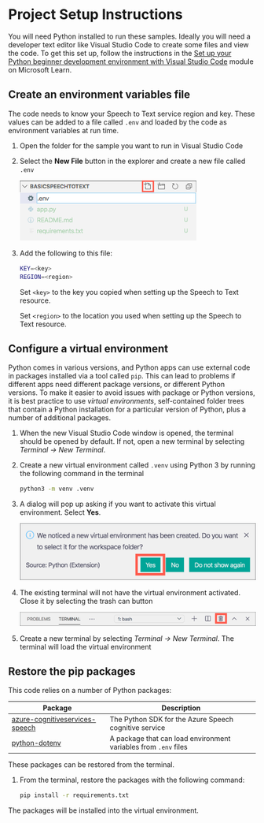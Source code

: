 # Project Setup Instructions

You will need Python installed to run these samples. Ideally you will need a developer text editor like Visual Studio Code to create some files and view the code. To get this set up, follow the instructions in the [Set up your Python beginner development environment with Visual Studio Code](https://docs.microsoft.com/learn/modules/python-install-vscode/?WT.mc_id=speechtotextsamples-github-jabenn) module on Microsoft Learn.

## Create an environment variables file

The code needs to know your Speech to Text service region and key. These values can be added to a file called `.env` and loaded by the code as environment variables at run time.

1. Open the folder for the sample you want to run in Visual Studio Code

1. Select the **New File** button in the explorer and create a new file called `.env`

    ![Create the .env file](./images/create-env-file.png)

1. Add the following to this file:

    ```sh
    KEY=<key>
    REGION=<region>
    ```

    Set `<key>` to the key you copied when setting up the Speech to Text resource.

    Set `<region>` to the location you used when setting up the Speech to Text resource.

## Configure a virtual environment

Python comes in various versions, and Python apps can use external code in packages installed via a tool called `pip`. This can lead to problems if different apps need different package versions, or different Python versions. To make it easier to avoid issues with package or Python versions, it is best practice to use *virtual environments*, self-contained folder trees that contain a Python installation for a particular version of Python, plus a number of additional packages.

1. When the new Visual Studio Code window is opened, the terminal should be opened by default. If not, open a new terminal by selecting *Terminal -> New Terminal*.

1. Create a new virtual environment called `.venv` using Python 3 by running the following command in the terminal

   ```sh
   python3 -m venv .venv
   ```

1. A dialog will pop up asking if you want to activate this virtual environment. Select **Yes**.

   ![The virtual environment dialog](./images/launch-virtual-env.png)

1. The existing terminal will not have the virtual environment activated. Close it by selecting the trash can button

   ![The kill terminal button](./images/kill-terminal.png)

1. Create a new terminal by selecting *Terminal -> New Terminal*. The terminal will load the virtual environment

## Restore the pip packages

This code relies on a number of Python packages:

| Package | Description |
| ------- | ----------- |
| [azure-cognitiveservices-speech](https://pypi.org/project/azure-cognitiveservices-speech/) | The Python SDK for the Azure Speech cognitive service |
| [python-dotenv](https://pypi.org/project/python-dotenv/) | A package that can load environment variables from `.env` files |

These packages can be restored from the terminal.

1. From the terminal, restore the packages with the following command:

    ```sh
    pip install -r requirements.txt
    ```

The packages will be installed into the virtual environment.
